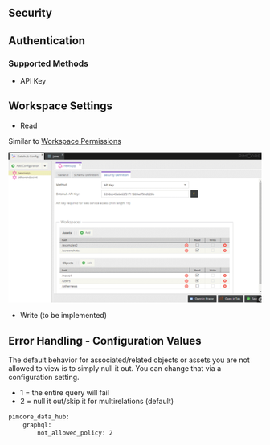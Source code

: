 ## Security

## Authentication

### Supported Methods

* API Key

## Workspace Settings

* Read

Similar to [Workspace Permissions](https://pimcore.com/docs/5.x/Development_Documentation/Administration_of_Pimcore/Users_and_Roles.html) 

![Settings](../img/graphql/security1.png)

* Write (to be implemented)

## Error Handling  - Configuration Values

The default behavior for associated/related objects or assets you are not allowed to view is to simply null it out.
You can change that via a configuration setting.

* 1 = the entire query will fail
* 2 = null it out/skip it for multirelations (default)
 
```
pimcore_data_hub:
    graphql:
        not_allowed_policy: 2
```


